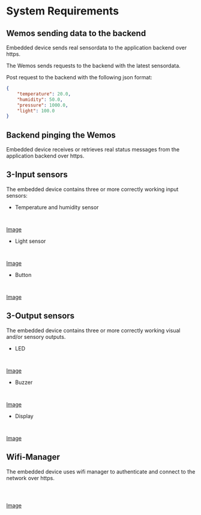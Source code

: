 # System Requirements

## Wemos sending data to the backend

Embedded device sends real sensordata to the application backend over https.



The Wemos sends requests to the backend with the latest sensordata.


Post request to the backend with the following json format:

```json
{
    "temperature": 20.0,
    "humidity": 50.0,
    "pressure": 1000.0,
    "light": 100.0
}
```

## Backend pinging the Wemos

Embedded device receives or retrieves real status messages from the application backend over https.

## 3-Input sensors

The embedded device contains three or more correctly working input sensors:

- Temperature and humidity sensor
  ```
  

  ```

[Image](docs/../images/wifi_manager.png)

- Light sensor
    ```
    
    
    ```

[Image](docs/../images/wifi_manager.png)

- Button
    ```
    
    
    ```

[Image](docs/../images/wifi_manager.png)

## 3-Output sensors

The embedded device contains three or more correctly working visual and/or sensory outputs.

- LED
    ```
    
    
    ```

[Image](docs/../images/wifi_manager.png)
  
- Buzzer
    ```
    
    
    ```

[Image](docs/../images/wifi_manager.png)
  
- Display
    ```
    
    
    ```

[Image](docs/../images/wifi_manager.png)
  
## Wifi-Manager

The embedded device uses wifi manager to authenticate and connect to the network over https.

```
    
    
```

[Image](docs/../images/wifi_manager.png)